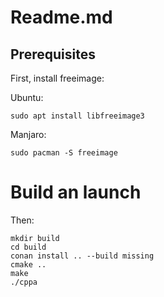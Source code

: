 # Readme.md

## Prerequisites
First, install freeimage:

Ubuntu:
```
sudo apt install libfreeimage3
```

Manjaro:

```
sudo pacman -S freeimage
```

# Build an launch

Then:
```
mkdir build
cd build
conan install .. --build missing
cmake ..
make
./cppa
```
